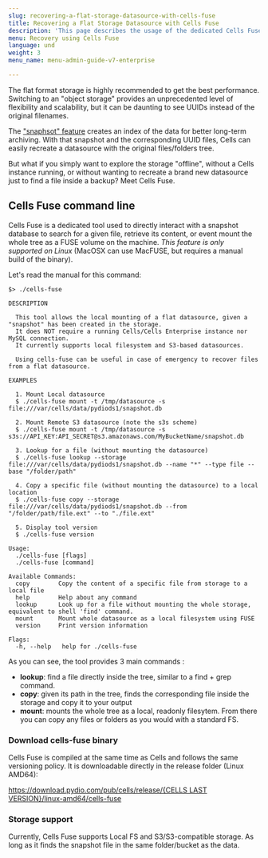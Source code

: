 ```yaml
---
slug: recovering-a-flat-storage-datasource-with-cells-fuse
title: Recovering a Flat Storage Datasource with Cells Fuse
description: 'This page describes the usage of the dedicated Cells Fuse tool to read a Flat storage snapshot offline.'
menu: Recovery using Cells Fuse
language: und
weight: 3
menu_name: menu-admin-guide-v7-enterprise

---
```

The flat format storage is highly recommended to get the best performance. Switching to an "object storage" provides an unprecedented level of flexibility and scalability, but it can be daunting to see UUIDs instead of the original filenames.

The ["snaphsot" feature](https://docs.pydio.com/cells-v4/admin-guide/connect-your-storage/datasource-format/flat-storage-best-for-performances/) creates an index of the data for better long-term archiving. With that snapshot and the corresponding UUID files, Cells can easily recreate a datasource with the original files/folders tree.

But what if you simply want to explore the storage "offline", without a Cells instance running, or without wanting to recreate a brand new datasource just to find a file inside a backup? Meet Cells Fuse.

## Cells Fuse command line

Cells Fuse is a dedicated tool used to directly interact with a snapshot database to search for a given file, retrieve its content, or event mount the whole tree as a FUSE volume on the machine. *This feature is only supported on Linux* (MacOSX can use MacFUSE, but requires a manual build of the binary).

Let's read the manual for this command:

```
$> ./cells-fuse 

DESCRIPTION

  This tool allows the local mounting of a flat datasource, given a "snapshot" has been created in the storage. 
  It does NOT require a running Cells/Cells Enterprise instance nor MySQL connection.
  It currently supports local filesystem and S3-based datasources.

  Using cells-fuse can be useful in case of emergency to recover files from a flat datasource.

EXAMPLES 

  1. Mount Local datasource
  $ ./cells-fuse mount -t /tmp/datasource -s file:///var/cells/data/pydiods1/snapshot.db

  2. Mount Remote S3 datasource (note the s3s scheme)
  $ ./cells-fuse mount -t /tmp/datasource -s s3s://API_KEY:API_SECRET@s3.amazonaws.com/MyBucketName/snapshot.db

  3. Lookup for a file (without mounting the datasource)
  $ ./cells-fuse lookup --storage file:///var/cells/data/pydiods1/snapshot.db --name "*" --type file --base "/folder/path"

  4. Copy a specific file (without mounting the datasource) to a local location
  $ ./cells-fuse copy --storage file:///var/cells/data/pydiods1/snapshot.db --from "/folder/path/file.ext" --to "./file.ext"

  5. Display tool version
  $ ./cells-fuse version

Usage:
  ./cells-fuse [flags]
  ./cells-fuse [command]

Available Commands:
  copy        Copy the content of a specific file from storage to a local file
  help        Help about any command
  lookup      Look up for a file without mounting the whole storage, equivalent to shell 'find' command.
  mount       Mount whole datasource as a local filesystem using FUSE
  version     Print version information

Flags:
  -h, --help   help for ./cells-fuse

```

As you can see, the tool provides 3 main commands : 

 - **lookup**: find a file directly inside the tree, similar to a find + grep command. 
 - **copy**: given its path in the tree, finds the corresponding file inside the storage and copy it to your output
 - **mount**: mounts the whole tree as a local, readonly filesytem. From there you can copy any files or folders as you would with a standard FS.

### Download cells-fuse binary

Cells Fuse is compiled at the same time as Cells and follows the same versioning policy. It is downloadable directly in the release folder (Linux AMD64): 

[https://download.pydio.com/pub/cells/release/{CELLS LAST VERSION}/linux-amd64/cells-fuse](https://download.pydio.com/pub/cells/release/)

### Storage support

Currently, Cells Fuse supports Local FS and S3/S3-compatible storage. As long as it finds the snapshot file in the same folder/bucket as the data.